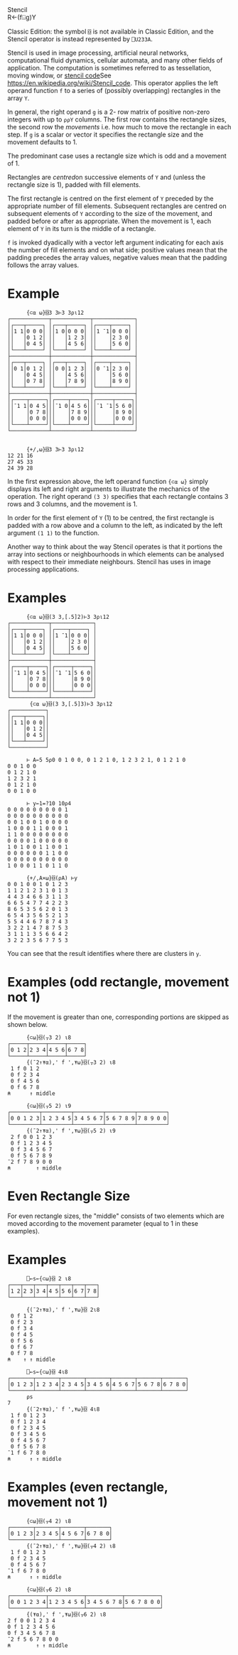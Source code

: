 <div class="heading">
  <div class="name">Stencil</div>
  <div class="command">R←(f⌺g)Y</div>
</div>

Classic Edition:  the symbol `⌺` is not available in Classic Edition, and the Stencil operator is instead represented by `⎕U233A`.

Stencil is used in image processing, artificial neural networks, computational fluid dynamics, cellular automata, and many other fields of application. The computation is sometimes referred to as tessellation, moving window, or [stencil code](https//enwikipediaorg/wiki/stencil_code#)See https://en.wikipedia.org/wiki/Stencil_code. This operator applies the left operand function `f` to a series of (possibly overlapping) rectangles in the array `Y`.

In general, the right operand `g` is a 2- row matrix of positive non-zero integers with up to `⍴⍴Y` columns. The first row contains the rectangle sizes, the second row the *movements* i.e. how much to move the rectangle in each step. If `g` is a scalar or vector it specifies the rectangle size and the movement defaults to 1.

The predominant case uses a rectangle size which is odd and a movement of 1.

Rectangles are *centred*on successive elements of `Y` and (unless the rectangle size is 1), padded with fill elements.

The first rectangle is centred on the first element of `Y` preceded by the appropriate number of fill elements. Subsequent rectangles are centred on subsequent elements of `Y` according to the size of the movement, and padded before or after as appropriate. When the movement is 1, each element of `Y` in its turn is the middle of a rectangle.

`f` is invoked dyadically with a vector left argument indicating for each axis the number of fill elements and on what side; positive values mean that the padding precedes the array values,
negative values mean that the padding follows the array values.

# Example
```apl
      {⊂⍺ ⍵}⌺3 3⊢3 3⍴⍳12
┌────────────┬────────────┬─────────────┐
│┌───┬─────┐ │┌───┬─────┐ │┌────┬─────┐ │
││1 1│0 0 0│ ││1 0│0 0 0│ ││1 ¯1│0 0 0│ │
││   │0 1 2│ ││   │1 2 3│ ││    │2 3 0│ │
││   │0 4 5│ ││   │4 5 6│ ││    │5 6 0│ │
│└───┴─────┘ │└───┴─────┘ │└────┴─────┘ │
├────────────┼────────────┼─────────────┤
│┌───┬─────┐ │┌───┬─────┐ │┌────┬─────┐ │
││0 1│0 1 2│ ││0 0│1 2 3│ ││0 ¯1│2 3 0│ │
││   │0 4 5│ ││   │4 5 6│ ││    │5 6 0│ │
││   │0 7 8│ ││   │7 8 9│ ││    │8 9 0│ │
│└───┴─────┘ │└───┴─────┘ │└────┴─────┘ │
├────────────┼────────────┼─────────────┤
│┌────┬─────┐│┌────┬─────┐│┌─────┬─────┐│
││¯1 1│0 4 5│││¯1 0│4 5 6│││¯1 ¯1│5 6 0││
││    │0 7 8│││    │7 8 9│││     │8 9 0││
││    │0 0 0│││    │0 0 0│││     │0 0 0││
│└────┴─────┘│└────┴─────┘│└─────┴─────┘│
└────────────┴────────────┴─────────────┘

```
```apl
      
      {+/,⍵}⌺3 3⊢3 3⍴⍳12
12 21 16
27 45 33
24 39 28

```

In the first expression above, the left operand function `{⊂⍺ ⍵}` simply displays its left and right arguments to illustrate the mechanics of the operation. The right operand `(3 3)` specifies that each rectangle contains 3 rows and 3 columns, and the movement is 1.

In order for the first element of `Y` (1) to be centred, the first rectangle is padded with a row above and a column to the left, as indicated by the left argument `(1 1)` to the function.

Another way to think about the way Stencil operates is that it portions the array into sections or neighbourhoods in which elements can be analysed with respect to their immediate neighbours. Stencil  has uses in image processing applications.

# Examples
```apl
      {⊂⍺ ⍵}⌺(3 3,[.5]2)⊢3 3⍴⍳12
┌────────────┬─────────────┐
│┌───┬─────┐ │┌────┬─────┐ │
││1 1│0 0 0│ ││1 ¯1│0 0 0│ │
││   │0 1 2│ ││    │2 3 0│ │
││   │0 4 5│ ││    │5 6 0│ │
│└───┴─────┘ │└────┴─────┘ │
├────────────┼─────────────┤
│┌────┬─────┐│┌─────┬─────┐│
││¯1 1│0 4 5│││¯1 ¯1│5 6 0││
││    │0 7 8│││     │8 9 0││
││    │0 0 0│││     │0 0 0││
│└────┴─────┘│└─────┴─────┘│
└────────────┴─────────────┘
       {⊂⍺ ⍵}⌺(3 3,[.5]3)⊢3 3⍴⍳12
┌───────────┐
│┌───┬─────┐│
││1 1│0 0 0││
││   │0 1 2││
││   │0 4 5││
│└───┴─────┘│
└───────────┘

```
```apl
      ⊢ A←5 5⍴0 0 1 0 0, 0 1 2 1 0, 1 2 3 2 1, 0 1 2 1 0
0 0 1 0 0
0 1 2 1 0
1 2 3 2 1
0 1 2 1 0
0 0 1 0 0

```
```apl
      ⊢ y←1=?10 10⍴4
0 0 0 0 0 0 0 0 0 1
0 0 0 0 0 0 0 0 0 0
0 0 1 0 0 1 0 0 0 0
1 0 0 0 1 1 0 0 0 1
1 1 0 0 0 0 0 0 0 0
0 0 0 0 1 0 0 0 0 0
1 0 1 0 0 1 1 0 0 1
0 0 0 0 0 0 1 1 0 0
0 0 0 0 0 0 0 0 0 0
1 0 0 0 1 1 0 1 1 0

```
```apl
      {+/,A×⍵}⌺(⍴A) ⊢y
0 0 1 0 0 1 0 1 2 3
1 1 2 1 2 3 1 0 1 3
4 4 3 4 6 6 3 1 1 3
6 6 5 4 7 7 4 2 2 3
8 6 5 3 5 6 2 0 1 3
6 5 4 3 5 6 5 2 1 3
5 5 4 4 6 7 8 7 4 3
3 2 2 1 4 7 8 7 5 3
3 1 1 1 3 5 6 6 4 2
3 2 2 3 5 6 7 7 5 3

```

You can see that the result identifies where there are clusters in `y`.

# Examples (odd rectangle, movement not 1)

If the movement is greater than one, corresponding portions are skipped as shown below.
```apl
      {⊂⍵}⌺(⍪3 2) ⍳8
┌─────┬─────┬─────┬─────┐
│0 1 2│2 3 4│4 5 6│6 7 8│
└─────┴─────┴─────┴─────┘
      {(¯2↑⍕⍺),' f ',⍕⍵}⌺(⍪3 2) ⍳8
 1 f 0 1 2
 0 f 2 3 4
 0 f 4 5 6
 0 f 6 7 8
⍝      ↑ middle

```
```apl
      {⊂⍵}⌺(⍪5 2) ⍳9
┌─────────┬─────────┬─────────┬─────────┬─────────┐
│0 0 1 2 3│1 2 3 4 5│3 4 5 6 7│5 6 7 8 9│7 8 9 0 0│
└─────────┴─────────┴─────────┴─────────┴─────────┘
      {(¯2↑⍕⍺),' f ',⍕⍵}⌺(⍪5 2) ⍳9
 2 f 0 0 1 2 3
 0 f 1 2 3 4 5
 0 f 3 4 5 6 7
 0 f 5 6 7 8 9
¯2 f 7 8 9 0 0
⍝        ↑ middle

```

# Even Rectangle Size

For even rectangle sizes, the "middle" consists of two elements which are moved according to the movement parameter (equal to 1 in these examples).

# Examples
```apl
      ⎕←s←{⊂⍵}⌺ 2 ⍳8
┌───┬───┬───┬───┬───┬───┬───┐
│1 2│2 3│3 4│4 5│5 6│6 7│7 8│
└───┴───┴───┴───┴───┴───┴───┘
```
```apl
      {(¯2↑⍕⍺),' f ',⍕⍵}⌺ 2⍳8
 0 f 1 2
 0 f 2 3
 0 f 3 4
 0 f 4 5
 0 f 5 6
 0 f 6 7
 0 f 7 8
⍝    ↑ ↑ middle
```
```apl
      ⎕←s←{⊂⍵}⌺ 4⍳8
┌───────┬───────┬───────┬───────┬───────┬───────┬───────┐
│0 1 2 3│1 2 3 4│2 3 4 5│3 4 5 6│4 5 6 7│5 6 7 8│6 7 8 0│
└───────┴───────┴───────┴───────┴───────┴───────┴───────┘
      ⍴s
7
      {(¯2↑⍕⍺),' f ',⍕⍵}⌺ 4⍳8
 1 f 0 1 2 3
 0 f 1 2 3 4
 0 f 2 3 4 5
 0 f 3 4 5 6
 0 f 4 5 6 7
 0 f 5 6 7 8
¯1 f 6 7 8 0
⍝      ↑ ↑ middle

```

# Examples (even rectangle, movement not 1)
```apl
      {⊂⍵}⌺(⍪4 2) ⍳8
┌───────┬───────┬───────┬───────┐
│0 1 2 3│2 3 4 5│4 5 6 7│6 7 8 0│
└───────┴───────┴───────┴───────┘
      {(¯2↑⍕⍺),' f ',⍕⍵}⌺(⍪4 2) ⍳8
 1 f 0 1 2 3
 0 f 2 3 4 5
 0 f 4 5 6 7
¯1 f 6 7 8 0
⍝      ↑ ↑ middle

```
```apl
      {⊂⍵}⌺(⍪6 2) ⍳8
┌───────────┬───────────┬───────────┬───────────┐
│0 0 1 2 3 4│1 2 3 4 5 6│3 4 5 6 7 8│5 6 7 8 0 0│
└───────────┴───────────┴───────────┴───────────┘
      {(⍕⍺),' f ',⍕⍵}⌺(⍪6 2) ⍳8
2 f 0 0 1 2 3 4 
0 f 1 2 3 4 5 6 
0 f 3 4 5 6 7 8 
¯2 f 5 6 7 8 0 0
⍝        ↑ ↑ middle

```

